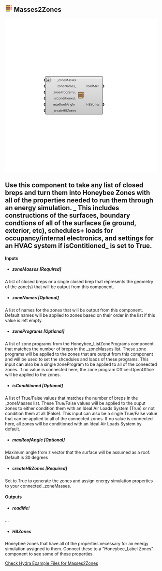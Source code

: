 ## ![](../../images/icons/Masses2Zones.png) Masses2Zones

![](../../images/components/Masses2Zones.png)

Use this component to take any list of closed breps and turn them into Honeybee Zones with all of the properties needed to run them through an energy simulation.
 _
 This includes constructions of the surfaces, boundary condtions of all of the surfaces (ie ground, exterior, etc), schedules+ loads for occupancy/internal electronics, and settings for an HVAC system if isContitioned_ is set to True.
 -
 

#### Inputs
* ##### zoneMasses [Required]
A list of closed breps or a  single closed brep that represents the geometry of the zone(s) that will be output from this component.
* ##### zoneNames [Optional]
A list of names for the zones that will be output from this component. Default names will be applied to zones based on their order in the list if this value is left empty.
* ##### zonePrograms [Optional]
A list of zone programs from the Honeybee_ListZonePrograms component that matches the number of breps in the _zoneMasses list.  These zone programs will be applied to the zones that are output from this component and will be used to set the shcedules and loads of these programs. This input can also be a single zoneProgram to be applied to all of the coneected zones.  If no value is connected here, the zone program Office::OpenOffice will be applied to the zones.
* ##### isConditioned [Optional]
A list of True/False values that matches the number of breps in the _zoneMasses list. These True/False values will be applied to the ouput zones to either condition them with an Ideal Air Loads System (True) or not condition them at all (False).  This input can also be a single True/False value that can be applied to all of the connected zones.  If no value is connected here, all zones will be conditioned with an Ideal Air Loads System by default.
* ##### maxRoofAngle [Optional]
Maximum angle from z vector that the surface will be assumed as a roof. Default is 30 degrees
* ##### createHBZones [Required]
Set to True to generate the zones and assign energy simulation properties to your connected _zoneMasses.

#### Outputs
* ##### readMe!
...
* ##### HBZones
Honeybee zones that have all of the properties necessary for an energy simulation assigned to them.  Connect these to a "Honeybee_Label Zones" component to see some of these properties.


[Check Hydra Example Files for Masses2Zones](https://hydrashare.github.io/hydra/index.html?keywords=Honeybee_Masses2Zones)